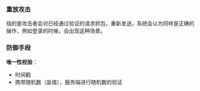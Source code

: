 ### 重放攻击

指的是攻击者会对已经通过验证的请求抓包，重新发送，系统会认为同样是正确的操作，例如登录的时候，会出现这种场景。

### 防御手段

**唯一性校验**：

- 时间戳
- 携带随机数（盐值），服务端进行随机数的验证
